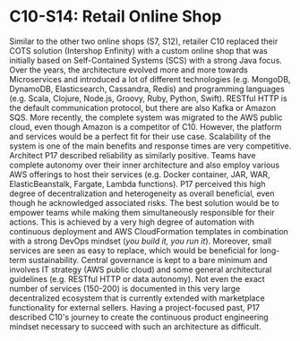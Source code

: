 # C10-S14: Retail Online Shop

Similar to the other two online shops (S7, S12), retailer C10 replaced their COTS solution (Intershop Enfinity) with a custom online shop that was initially based on Self-Contained Systems (SCS) with a strong Java focus. Over the years, the architecture evolved more and more towards Microservices and introduced a lot of different technologies (e.g. MongoDB, DynamoDB, Elasticsearch, Cassandra, Redis) and programming languages (e.g. Scala, Clojure, Node.js, Groovy, Ruby, Python, Swift). RESTful HTTP is the default communication protocol, but there are also Kafka or Amazon SQS. More recently, the complete system was migrated to the AWS public cloud, even though Amazon is a competitor of C10. However, the platform and services would be a perfect fit for their use case. Scalability of the system is one of the main benefits and response times are very competitive. Architect P17 described reliability as similarly positive. Teams have complete autonomy over their inner architecture and also employ various AWS offerings to host their services (e.g. Docker container, JAR, WAR, ElasticBeanstalk, Fargate, Lambda functions). P17 perceived this high degree of decentralization and heterogeneity as overall beneficial, even though he acknowledged associated risks. The best solution would be to empower teams while making them simultaneously responsible for their actions. This is achieved by a very high degree of automation with continuous deployment and AWS CloudFormation templates in combination with a strong DevOps mindset (*you build it, you run it*). Moreover, small services are seen as easy to replace, which would be beneficial for long-term sustainability. Central governance is kept to a bare minimum and involves IT strategy (AWS public cloud) and some general architectural guidelines (e.g. RESTful HTTP or data autonomy). Not even the exact number of services (150-200) is documented in this very large decentralized ecosystem that is currently extended with marketplace functionality for external sellers. Having a project-focused past, P17 described C10's journey to create the continuous product engineering mindset necessary to succeed with such an architecture as difficult.